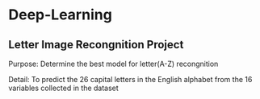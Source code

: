 # Deep-Learning

## Letter Image Recongnition Project 

Purpose: Determine the best model for letter(A-Z) recongnition

Detail: To predict the 26 capital letters in the English alphabet from the 16 variables collected in the dataset
